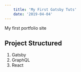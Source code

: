 ```yaml
---
    title: 'My First Gatsby Tuts'
    date: '2019-04-04'
---
```



My first portfolio site


##  Project Structured

1. Gatsby
2. GraphQL
3. React